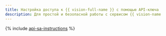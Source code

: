 ```yaml
---
title: Настройка доступа к {{ vision-full-name }} с помощью API-ключа
description: Для простой и безопасной работы с сервисом {{ vision-name }} рекомендуется использовать авторизацию от имени сервисного аккаунта с помощью API-ключа.
---
```


{% include [api-sa-instructions](../../_includes/api-sa-vision-translate.md) %}

